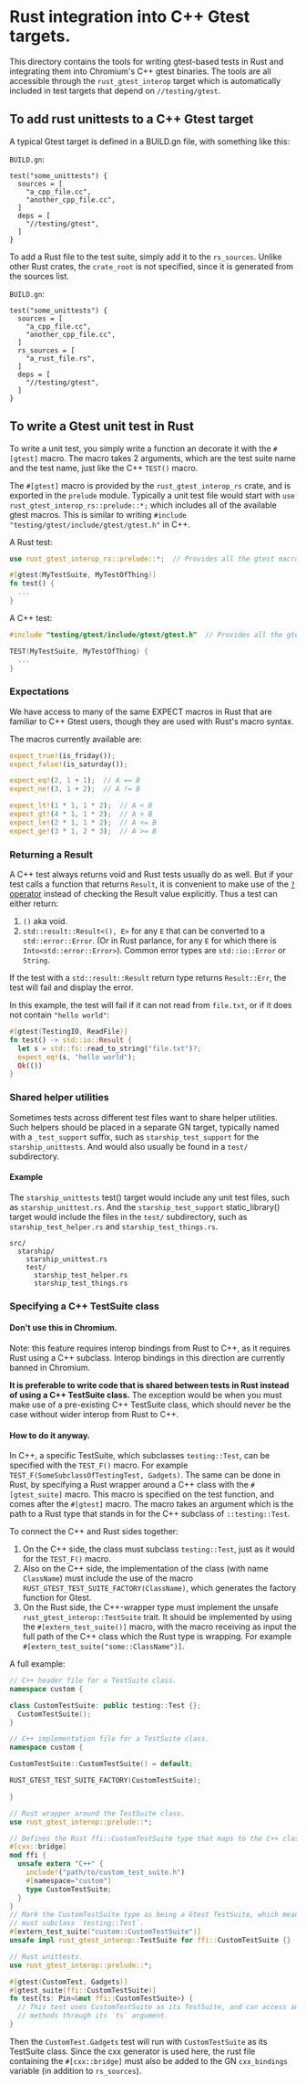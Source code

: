# Rust integration into C++ Gtest targets.

This directory contains the tools for writing gtest-based tests in Rust and
integrating them into Chromium's C++ gtest binaries. The tools are all
accessible through the `rust_gtest_interop` target which is automatically
included in test targets that depend on `//testing/gtest`.

## To add rust unittests to a C++ Gtest target

A typical Gtest target is defined in a BUILD.gn file, with something like this:

`BUILD.gn`:
```gn
test("some_unittests") {
  sources = [
    "a_cpp_file.cc",
    "another_cpp_file.cc",
  ]
  deps = [
    "//testing/gtest",
  ]
}
```

To add a Rust file to the test suite, simply add it to the `rs_sources`. Unlike
other Rust crates, the `crate_root` is not specified, since it is generated from
the sources list.

`BUILD.gn`:
```gn
test("some_unittests") {
  sources = [
    "a_cpp_file.cc",
    "another_cpp_file.cc",
  ]
  rs_sources = [
    "a_rust_file.rs",
  ]
  deps = [
    "//testing/gtest",
  ]
}
```

## To write a Gtest unit test in Rust

To write a unit test, you simply write a function an decorate it with the
`#[gtest]` macro. The macro takes 2 arguments, which are the test suite name and
the test name, just like the C++ `TEST()` macro.

The `#[gtest]` macro is provided by the `rust_gtest_interop_rs` crate, and is
exported in the `prelude` module. Typically a unit test file would start with
`use rust_gtest_interop_rs::prelude::*;` which includes all of the available
gtest macros. This is similar to writing `#include
"testing/gtest/include/gtest/gtest.h"` in C++.

A Rust test:
```rs
use rust_gtest_interop_rs::prelude::*;  // Provides all the gtest macros.

#[gtest(MyTestSuite, MyTestOfThing)]
fn test() {
  ...
}
```

A C++ test:
```cpp
#include "testing/gtest/include/gtest/gtest.h"  // Provides all the gtest macros.

TEST(MyTestSuite, MyTestOfThing) {
  ...
}
```

### Expectations

We have access to many of the same EXPECT macros in Rust that are familiar to
C++ Gtest users, though they are used with Rust's macro syntax.

The macros currently available are:
```rs
expect_true!(is_friday());
expect_false!(is_saturday());

expect_eq!(2, 1 + 1);  // A == B
expect_ne!(3, 1 + 2);  // A != B

expect_lt!(1 * 1, 1 * 2);  // A < B
expect_gt!(4 * 1, 1 * 2);  // A > B
expect_le!(2 * 1, 1 * 2);  // A <= B
expect_ge!(3 * 1, 2 * 3);  // A >= B
```

### Returning a Result

A C++ test always returns void and Rust tests usually do as well. But if your
test calls a function that returns `Result`, it is convenient to make use of the
[`?` operator](https://doc.rust-lang.org/reference/expressions/operator-expr.html#the-question-mark-operator)
instead of checking the Result value explicitly. Thus a test can either return:

1. `()` aka void.
1. `std::result::Result<(), E>` for any `E` that can be converted to a
   `std::error::Error`. (Or in Rust parlance, for any `E` for which there is
   `Into<std::error::Error>`). Common error types are `std::io::Error` or
   `String`.

If the test with a `std::result::Result` return type returns `Result::Err`, the
test will fail and display the error.

In this example, the test will fail if it can not read from `file.txt`, or if it
does not contain `"hello world"`:
```rs
#[gtest(TestingIO, ReadFile)]
fn test() -> std::io::Result {
  let s = std::fs::read_to_string("file.txt")?;
  expect_eq!(s, "hello world");
  Ok(())
}
```

### Shared helper utilities

Sometimes tests across different test files want to share helper utilities. Such
helpers should be placed in a separate GN target, typically named with a
`_test_support` suffix, such as `starship_test_support` for the
`starship_unittests`. And would also usually be found in a `test/` subdirectory.

#### Example
The `starship_unittests` test() target would include any unit test files, such as
`starship_unittest.rs`. And the `starship_test_support` static_library() target
would include the files in the `test/` subdirectory, such as
`starship_test_helper.rs` and `starship_test_things.rs`.
```
src/
  starship/
    starship_unittest.rs
    test/
      starship_test_helper.rs
      starship_test_things.rs
```

### Specifying a C++ TestSuite class

#### Don't use this in Chromium.
Note: this feature requires interop bindings from Rust to C++, as it requires
Rust using a C++ subclass. Interop bindings in this direction are currently banned in Chromium.

**It is preferable to write code that is shared between tests in Rust instead of
using a C++ TestSuite class.** The exception would be when you must make use of
a pre-existing C++ TestSuite class, which should never be the case without wider
interop from Rust to C++.

#### How to do it anyway.
In C++, a specific TestSuite, which subclasses `testing::Test`, can be specified
with the `TEST_F()` macro. For example `TEST_F(SomeSubclassOfTestingTest,
Gadgets)`. The same can be done in Rust, by specifying a Rust wrapper around a
C++ class with the `#[gtest_suite]` macro. This macro is specified on the test
function, and comes after the `#[gtest]` macro. The macro takes an argument
which is the path to a Rust type that stands in for the C++ subclass of
 `::testing::Test`.

To connect the C++ and Rust sides together:
1) On the C++ side, the class must subclass `testing::Test`, just as it would
   for the `TEST_F()` macro.
2) Also on the C++ side, the implementation of the class (with name `ClassName`)
   must include the use of the macro `RUST_GTEST_TEST_SUITE_FACTORY(ClassName)`,
   which generates the factory function for Gtest.
3) On the Rust side, the C++-wrapper type must implement the unsafe
   `rust_gtest_interop::TestSuite` trait. It should be implemented by using the
   `#[extern_test_suite()]` macro, with the macro receiving as input the full
   path of the C++ class which the Rust type is wrapping. For example
   `#[extern_test_suite("some::ClassName")]`.

A full example:


```cpp
// C++ header file for a TestSuite class.
namespace custom {

class CustomTestSuite: public testing::Test {};
  CustomTestSuite();
}
```

```cpp
// C++ implementation file for a TestSuite class.
namespace custom {

CustomTestSuite::CustomTestSuite() = default;

RUST_GTEST_TEST_SUITE_FACTORY(CustomTestSuite);

}
```

```rs
// Rust wrapper around the TestSuite class.
use rust_gtest_interop::prelude::*;

// Defines the Rust ffi::CustomTestSuite type that maps to the C++ class.
#[cxx::bridge]
mod ffi {
  unsafe extern "C++" {
    include!("path/to/custom_test_suite.h")
    #[namespace="custom"]
    type CustomTestSuite;
  }
}
// Mark the CustomTestSuite type as being a Gtest TestSuite, which means it
// must subclass `testing::Test`.
#[extern_test_suite("custom::CustomTestSuite")]
unsafe impl rust_gtest_interop::TestSuite for ffi::CustomTestSuite {}
```

```rs
// Rust unittests.
use rust_gtest_interop::prelude::*;

#[gtest(CustomTest, Gadgets)]
#[gtest_suite(ffi::CustomTestSuite)]
fn test(ts: Pin<&mut ffi::CustomTestSuite>) {
  // This test uses CustomTestSuite as its TestSuite, and can access any exposed
  // methods through its `ts` argument.
}
```

Then the `CustomTest.Gadgets` test will run with `CustomTestSuite` as its
TestSuite class. Since the cxx generator is used here, the rust file containing
the `#[cxx::bridge]` must also be added to the GN `cxx_bindings` variable (in
addition to `rs_sources`).
